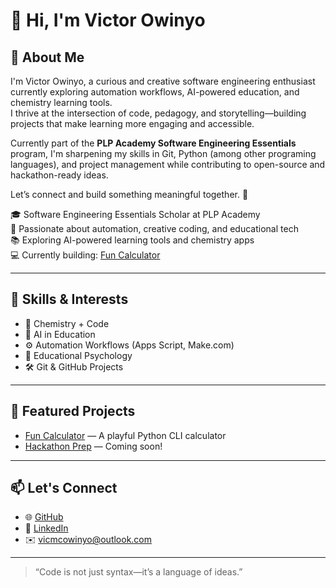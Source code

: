 # 👋 Hi, I'm Victor Owinyo

## 👋 About Me

I'm Victor Owinyo, a curious and creative software engineering enthusiast currently exploring automation workflows, AI-powered education, and chemistry learning tools.  
I thrive at the intersection of code, pedagogy, and storytelling—building projects that make learning more engaging and accessible.  

Currently part of the **PLP Academy Software Engineering Essentials** program, I'm sharpening my skills in Git, Python (among other programing languages), and project management while contributing to open-source and hackathon-ready ideas.  

Let’s connect and build something meaningful together. 🚀


🎓 Software Engineering Essentials Scholar at PLP Academy  
🧠 Passionate about automation, creative coding, and educational tech  
📚 Exploring AI-powered learning tools and chemistry apps  
💻 Currently building: [Fun Calculator](https://github.com/vicowinyo-001/fun-calculator)

---

## 🚀 Skills & Interests

- 🧪 Chemistry + Code
- 🤖 AI in Education
- ⚙️ Automation Workflows (Apps Script, Make.com)
- 🧠 Educational Psychology
- 🛠️ Git & GitHub Projects

---

## 📌 Featured Projects

- [Fun Calculator](https://github.com/vicowinyo-001/fun-calculator) — A playful Python CLI calculator
- [Hackathon Prep](#) — Coming soon!

---

## 📫 Let's Connect

- 🌐 [GitHub](https://github.com/VictorOwinyo)
- 💼 [LinkedIn](https://www.linkedin.com/in/vyqturowinyo/)
- ✉️ vicmcowinyo@outlook.com
---

> “Code is not just syntax—it’s a language of ideas.”  
